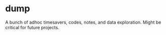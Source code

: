 # dump
 A bunch of adhoc timesavers, codes, notes, and data exploration. 
 Might be critical for future projects.
